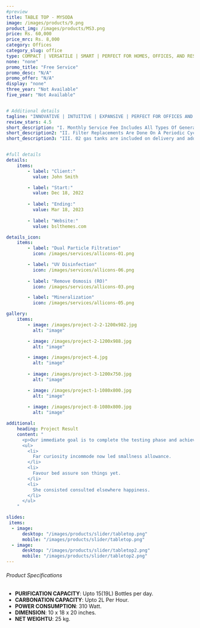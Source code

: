 ```yaml
---
#preview
title: TABLE TOP - MYSODA
image: /images/products/9.png
product_img: /images/products/MS3.png
price: Rs. 60,000
price_mrc: Rs. 8,000
category: Offices
category_slug: office
type: COMPACT | VERSATILE | SMART | PERFECT FOR HOMES, OFFICES, AND RESTAURANTS
none: "none"
promo_title: "Free Service"
promo_desc: "N/A"
promo_offer: "N/A"
display: "none"
three_year: "Not Available"
five_year: "Not Available"


# Additional details
tagline: "INNOVATIVE | INTUITIVE | EXPANSIVE | PERFECT FOR OFFICES AND WORK SPACES"
review_stars: 4.5
short_description: "I. Monthly Service Fee Includes All Types Of General Servicing And Parts Replacement."
short_description2: "II. Filter Replacements Are Done On A Periodic Cycle Of 90 Days or 3000 Liters Which Ever Comes First."
short_description3: "III. 02 gas tanks are included on delivery and additional tanks or refilling service will have extra charges."


#full details
details:
    items:
        - label: "Client:"
          value: John Smith

        - label: "Start:"
          value: Dec 18, 2022
        
        - label: "Ending:"
          value: Mar 18, 2023
        
        - label: "Website:"
          value: bslthemes.com

details_icon:
    items:
        - label: "Dual Particle Filtration"
          icon: /images/services/allicons-01.png

        - label: "UV Disinfection"
          icon: /images/services/allicons-06.png
        
        - label: "Remove Osmosis (RO)"
          icon: /images/services/allicons-03.png

        - label: "Mineralization"
          icon: /images/services/allicons-05.png

gallery: 
    items:
        - image: /images/project-2-2-1200x982.jpg
          alt: "image"

        - image: /images/project-2-1200x988.jpg
          alt: "image"

        - image: /images/project-4.jpg
          alt: "image"
        
        - image: /images/project-3-1200x750.jpg
          alt: "image"

        - image: /images/project-1-1080x800.jpg
          alt: "image"
        
        - image: /images/project-8-1080x800.jpg
          alt: "image"

additional:
    heading: Project Result
    content: "
      <p>Our immediate goal is to complete the testing phase and achieve the certification, which will allow us to bring our product to market by the end of the year. We are actively engaging with waste to energy operators, concrete manufacturers, and the wider construction industry.</p>
      <ul>
        <li>
          Far curiosity incommode now led smallness allowance.
        </li>
        <li>
          Favour bed assure son things yet.
        </li>
        <li>
          She consisted consulted elsewhere happiness.
        </li>
      </ul>
    "

slides:
 items:
  - image:
      desktop: "/images/products/slider/tabletop.png"
      mobile: "/images/products/slider/tabletop.png"
  - image:
      desktop: "/images/products/slider/tabletop2.png"
      mobile: "/images/products/slider/tabletop2.png"
---
```



###### Product Specifications
- **PURIFICATION CAPACITY**: Upto 15(19L) Bottles per day.
- **CARBONATION CAPACITY**: Upto 2L Per Hour.
- **POWER CONSUMPTION**: 310 Watt.
- **DIMENSION**: 10 x 18 x 20 inches.
- **NET WEIGHTU**: 25 kg.